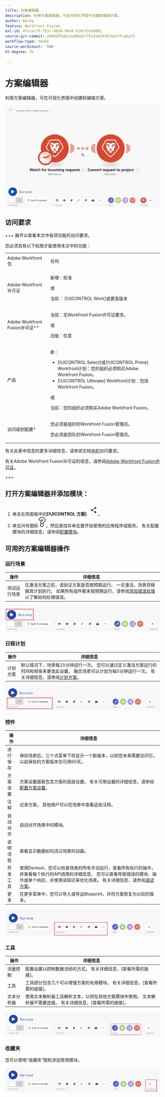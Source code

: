 ```yaml
---
title: 方案编辑器
description: 利用方案编辑器，可在可视化界面中创建和编辑方案。
author: Becky
feature: Workfront Fusion
exl-id: 47ccecf0-751c-4026-96a9-329c33cb6801
source-git-commit: e0d9d76ab2cbd8bd277514a4291974af4fceba73
workflow-type: tm+mt
source-wordcount: '586'
ht-degree: 3%

---
```


# 方案编辑器

利用方案编辑器，可在可视化界面中创建和编辑方案。

![方案编辑器](assets/scenario-editor.jpg)

## 访问要求

+++ 展开以查看本文中各项功能的访问要求。

您必须具有以下权限才能使用本文中的功能：

<table style="table-layout:auto">
 <col> 
 <col> 
 <tbody> 
  <tr> 
   <td role="rowheader">Adobe Workfront包</td> 
   <td> <p>任何</p> </td> 
  </tr> 
  <tr data-mc-conditions=""> 
   <td role="rowheader">Adobe Workfront许可证</td> 
   <td> <p>新增：标准</p><p>或</p><p>当前： [!UICONTROL Work]或更高版本</p> </td> 
  </tr> 
  <tr> 
   <td role="rowheader">Adobe Workfront Fusion许可证**</td> 
   <td>
   <p>当前：无Workfront Fusion许可证要求。</p>
   <p>或</p>
   <p>旧版：任意 </p>
   </td> 
  </tr> 
  <tr> 
   <td role="rowheader">产品</td> 
   <td>
   <p>新：</p> <ul><li>[!UICONTROL Select]或[!UICONTROL Prime] Workfront计划：您的组织必须购买Adobe Workfront Fusion。</li><li>[!UICONTROL Ultimate] Workfront计划：包括Workfront Fusion。</li></ul>
   <p>或</p>
   <p>当前：您的组织必须购买Adobe Workfront Fusion。</p>
   </td> 
  </tr>
  <tr data-mc-conditions=""> 
   <td role="rowheader">访问级别配置*</td> 
   <td> 
     <p>您必须是组织的Workfront Fusion管理员。</p>
     <p>您必须是团队的Workfront Fusion管理员。</p>
   </td> 
  </tr> 
   </td> 
  </tr> 
 </tbody> 
</table>

有关此表中信息的更多详细信息，请参阅文档[中的](/help/workfront-fusion/references/licenses-and-roles/access-level-requirements-in-documentation.md)访问要求。

有关Adobe Workfront Fusion许可证的信息，请参阅[Adobe Workfront Fusion许可证](/help/workfront-fusion/set-up-and-manage-workfront-fusion/licensing-operations-overview/license-automation-vs-integration.md)。

+++

## 打开方案编辑器并添加模块：

1. 单击左侧面板中的&#x200B;**[!UICONTROL 方案]** ![方案图标](assets/scenarios-icon.png)。
1. 单击问号图标![问号图标](assets/question-mark-full-size.png)，然后查找并单击要开始使用的应用程序或服务。 有关配置模块的详细信息，请参阅[配置模块](/help/workfront-fusion/create-scenarios/add-modules/configure-a-modules-settings.md)。

## 可用的方案编辑器操作

### 运行场景

| 操作 | 详细信息 |
|----------|----------|
| 测试运行场景 | 在激活方案之前，请验证方案是否按预期运行。 一旦激活，场景将根据其计划执行。 如果所有组件都未按预期运行，请参阅[添加错误处理](/help/workfront-fusion/create-scenarios/config-error-handling/error-handling.md)以了解如何处理错误。 |

![运行方案按钮](assets/run-your-scenario.png)

### 日程计划

| 操作 | 详细信息 |
|----------|----------|
| 计划方案 | 默认情况下，场景每15分钟运行一次。 您可以通过定义激活方案运行的时间和频率来更改此设置。 融合场景可以计划为每5分钟运行一次。 有关详细信息，请参阅[计划方案](/help/workfront-fusion/create-scenarios/config-scenarios-settings/schedule-a-scenario.md)。 |

![计划面板](assets/scheduling-scenario-editor.png)

### 控件

| 操作 | 详细信息 |
|----------|----------|
| 进行保存 | 保存场景后，三个点菜单下将显示一个新版本，以防您未来需要访问它。 以前保存的方案版本仅可用60天。 |
| 方案设置 | 方案设置面板包含方案的高级设置。 有关可用设置的详细信息，请参阅[配置方案设置](/help/workfront-fusion/create-scenarios/config-scenarios-settings/configure-scenario-settings.md)。 |
| 注释 | 记录方案。 其他用户可以在场景中查看这些注释。 |
| 自动对齐 | 自动对齐场景中的模块。 |
| 说明流程 | 查看显示数据如何流过场景的动画。 |
| 开发工具 | 使用Devtool，您可以检查场景的所有手动运行，查看所有执行的操作，并查看每个执行的API调用的详细信息。 您可以查看导致错误的模块、操作或单个响应，并使用该知识来优化场景。 有关详细信息，请参阅[调试方案](/help/workfront-fusion/manage-scenarios/debug-a-scenario.md)。 |
| 更多 | 在更多菜单中，您可以导入或导出Blueprint，并将方案恢复为以前的版本。 |

![控制面板](assets/controls-editor-scenario.png)

### 工具

| 操作 | 详细信息 |
|----------|----------|
| 流量控制 | 配置设置以控制数据流经的方式。 有关详细信息，[查看所需的链接]。 |
| 工具 | 工具部分包含几个可以增强方案的有用模块。 有关详细信息，[查看所需的链接]。 |
| 文本分析器 | 使用文本解析器工具解析文本，以供在其他方案模块中使用。 文本解析器不需要连接。 有关详细信息，[查看所需的链接]。 |

![工具面板](assets/tools-scenario-editor.png)

### 收藏夹

您可以使用“收藏夹”图标添加常用模块。

![收藏夹面板](assets/favorites-scenario-editor.png)
